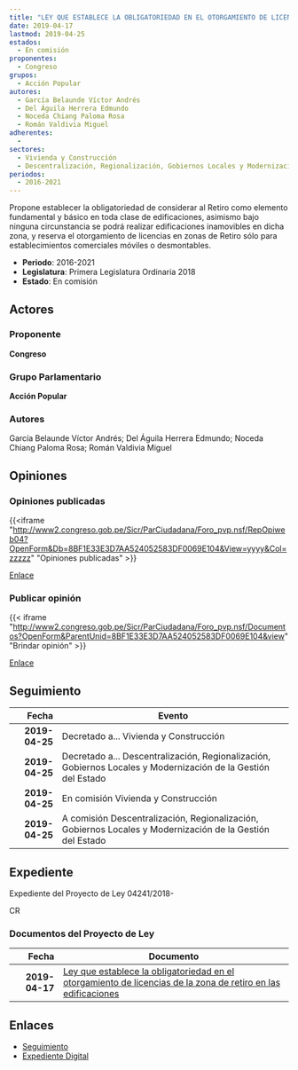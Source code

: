 ```yaml
---
title: "LEY QUE ESTABLECE LA OBLIGATORIEDAD EN EL OTORGAMIENTO DE LICENCIAS DE LA ZONA DE RETIRO EN LAS EDIFICACIONES"
date: 2019-04-17
lastmod: 2019-04-25
estados: 
  - En comisión
proponentes: 
  - Congreso
grupos: 
  - Acción Popular
autores: 
  - García Belaunde Víctor Andrés
  - Del Águila Herrera Edmundo
  - Noceda Chiang Paloma Rosa
  - Román Valdivia Miguel
adherentes: 
  - 
sectores: 
  - Vivienda y Construcción
  - Descentralización, Regionalización, Gobiernos Locales y Modernización de la Gestión del Estado
periodos: 
  - 2016-2021
---
```


Propone establecer la obligatoriedad de considerar al Retiro como elemento fundamental y básico en toda clase de edificaciones, asimismo bajo ninguna circunstancia se podrá realizar edificaciones inamovibles en dicha zona, y reserva el otorgamiento de licencias en zonas de Retiro sólo para establecimientos comerciales móviles o desmontables.

- **Periodo**: 2016-2021
- **Legislatura**: Primera Legislatura Ordinaria 2018
- **Estado**: En comisión

## Actores

### Proponente

**Congreso**

### Grupo Parlamentario

**Acción Popular**

### Autores

García Belaunde Víctor Andrés; Del Águila Herrera Edmundo; Noceda Chiang Paloma Rosa; Román Valdivia Miguel


## Opiniones

### Opiniones publicadas

{{<iframe "http://www2.congreso.gob.pe/Sicr/ParCiudadana/Foro_pvp.nsf/RepOpiweb04?OpenForm&Db=8BF1E33E3D7AA524052583DF0069E104&View=yyyy&Col=zzzzz" "Opiniones publicadas" >}}

[Enlace](http://www2.congreso.gob.pe/Sicr/ParCiudadana/Foro_pvp.nsf/RepOpiweb04?OpenForm&Db=8BF1E33E3D7AA524052583DF0069E104&View=yyyy&Col=zzzzz)
### Publicar opinión

{{< iframe "http://www2.congreso.gob.pe/Sicr/ParCiudadana/Foro_pvp.nsf/Documentos?OpenForm&ParentUnid=8BF1E33E3D7AA524052583DF0069E104&view" "Brindar opinión" >}}

[Enlace](http://www2.congreso.gob.pe/Sicr/ParCiudadana/Foro_pvp.nsf/Documentos?OpenForm&ParentUnid=8BF1E33E3D7AA524052583DF0069E104&view)

## Seguimiento

| Fecha | Evento |
|------:|--------|
| **2019-04-25** | Decretado a... Vivienda y Construcción|
| **2019-04-25** | Decretado a... Descentralización, Regionalización, Gobiernos Locales y Modernización de la Gestión del Estado|
| **2019-04-25** | En comisión Vivienda y Construcción|
| **2019-04-25** | A comisión Descentralización, Regionalización, Gobiernos Locales y Modernización de la Gestión del Estado|


## Expediente

Expediente del Proyecto de Ley 04241/2018-

CR


### Documentos del Proyecto de Ley

| Fecha | Documento |
|------:|--------|
| **2019-04-17** | [Ley que establece la obligatoriedad en el otorgamiento de licencias de la zona de retiro en las edificaciones](http://www.leyes.congreso.gob.pe/Documentos/2016_2021/Proyectos_de_Ley_y_de_Resoluciones_Legislativas/PL0424120190417.pdf) |

## Enlaces 

- [Seguimiento](http://www2.congreso.gob.pehttp://www2.congreso.gob.pe/Sicr/TraDocEstProc/CLProLey2016.nsf/f7fff46988ca05b1052578e100829cc7/f4392df222a3da36052583df0080f548?OpenDocument)
- [Expediente Digital](http://www2.congreso.gob.pehttp://www2.congreso.gob.pe/Sicr/TraDocEstProc/CLProLey2016.nsf/f7fff46988ca05b1052578e100829cc7/f4392df222a3da36052583df0080f548?OpenDocument&Click=05257FB7005EB655.eb71d0cf91d8294e05256cdf006b5706/$Body/0.1C6C)
